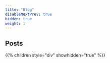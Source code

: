 ```yaml
---
title: "Blog"
disableNextPrev: true
hidden: true
weight: 1
---
```

## Posts

{{% children style="div" showhidden="true" %}}